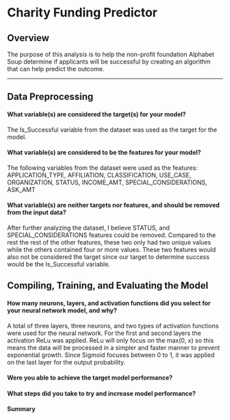 # Charity Funding Predictor

## Overview

The purpose of this analysis is to help the non-profit foundation Alphabet Soup determine if applicants will be successful by creating an algorithm that can help predict the outcome. 

---

## Data Preprocessing

#### What variable(s) are considered the target(s) for your model?
The Is_Successful variable from the dataset was used as the target for the model.

#### What variable(s) are considered to be the features for your model?
The following variables from the dataset were used as the features: APPLICATION_TYPE, AFFILIATION, CLASSIFICATION, USE_CASE, ORGANIZATION, STATUS, INCOME_AMT, SPECIAL_CONSIDERATIONS, ASK_AMT

#### What variable(s) are neither targets nor features, and should be removed from the input data?
After further analyzing the dataset, I believe STATUS, and SPECIAL_CONSIDERATIONS features could be removed. Compared to the rest the rest of the other features, these two only had two unique values while the others contained four or more values. These two features would also not be considered the target since our target to determine success would be the Is_Successful variable. 


## Compiling, Training, and Evaluating the Model

#### How many neurons, layers, and activation functions did you select for your neural network model, and why?
A total of three layers, three neurons, and two types of activation functions were used for the neural network. For the first and second layers the activation ReLu was applied. ReLu will only focus on the max(0, x) so this means the data will be processed in a simpler and faster manner to prevent exponential growth. Since Sigmoid focuses between 0 to 1, it was applied on the last layer for the output probability. 

#### Were you able to achieve the target model performance?

#### What steps did you take to try and increase model performance?


#### Summary